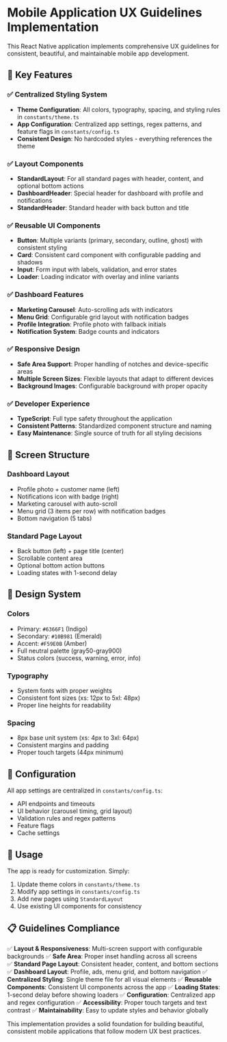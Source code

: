 # Mobile Application UX Guidelines Implementation

This React Native application implements comprehensive UX guidelines for consistent, beautiful, and maintainable mobile app development.

## 🎯 Key Features

### ✅ Centralized Styling System
- **Theme Configuration**: All colors, typography, spacing, and styling rules in `constants/theme.ts`
- **App Configuration**: Centralized app settings, regex patterns, and feature flags in `constants/config.ts`
- **Consistent Design**: No hardcoded styles - everything references the theme

### ✅ Layout Components
- **StandardLayout**: For all standard pages with header, content, and optional bottom actions
- **DashboardHeader**: Special header for dashboard with profile and notifications
- **StandardHeader**: Standard header with back button and title

### ✅ Reusable UI Components
- **Button**: Multiple variants (primary, secondary, outline, ghost) with consistent styling
- **Card**: Consistent card component with configurable padding and shadows
- **Input**: Form input with labels, validation, and error states
- **Loader**: Loading indicator with overlay and inline variants

### ✅ Dashboard Features
- **Marketing Carousel**: Auto-scrolling ads with indicators
- **Menu Grid**: Configurable grid layout with notification badges
- **Profile Integration**: Profile photo with fallback initials
- **Notification System**: Badge counts and indicators

### ✅ Responsive Design
- **Safe Area Support**: Proper handling of notches and device-specific areas
- **Multiple Screen Sizes**: Flexible layouts that adapt to different devices
- **Background Images**: Configurable background with proper opacity

### ✅ Developer Experience
- **TypeScript**: Full type safety throughout the application
- **Consistent Patterns**: Standardized component structure and naming
- **Easy Maintenance**: Single source of truth for all styling decisions

## 📱 Screen Structure

### Dashboard Layout
- Profile photo + customer name (left)
- Notifications icon with badge (right)
- Marketing carousel with auto-scroll
- Menu grid (3 items per row) with notification badges
- Bottom navigation (5 tabs)

### Standard Page Layout
- Back button (left) + page title (center)
- Scrollable content area
- Optional bottom action buttons
- Loading states with 1-second delay

## 🎨 Design System

### Colors
- Primary: `#6366F1` (Indigo)
- Secondary: `#10B981` (Emerald)
- Accent: `#F59E0B` (Amber)
- Full neutral palette (gray50-gray900)
- Status colors (success, warning, error, info)

### Typography
- System fonts with proper weights
- Consistent font sizes (xs: 12px to 5xl: 48px)
- Proper line heights for readability

### Spacing
- 8px base unit system (xs: 4px to 3xl: 64px)
- Consistent margins and padding
- Proper touch targets (44px minimum)

## 🔧 Configuration

All app settings are centralized in `constants/config.ts`:
- API endpoints and timeouts
- UI behavior (carousel timing, grid layout)
- Validation rules and regex patterns
- Feature flags
- Cache settings

## 🚀 Usage

The app is ready for customization. Simply:
1. Update theme colors in `constants/theme.ts`
2. Modify app settings in `constants/config.ts`
3. Add new pages using `StandardLayout`
4. Use existing UI components for consistency

## 📋 Guidelines Compliance

✅ **Layout & Responsiveness**: Multi-screen support with configurable backgrounds
✅ **Safe Area**: Proper inset handling across all screens  
✅ **Standard Page Layout**: Consistent header, content, and bottom sections
✅ **Dashboard Layout**: Profile, ads, menu grid, and bottom navigation
✅ **Centralized Styling**: Single theme file for all visual elements
✅ **Reusable Components**: Consistent UI components across the app
✅ **Loading States**: 1-second delay before showing loaders
✅ **Configuration**: Centralized app and regex configuration
✅ **Accessibility**: Proper touch targets and text contrast
✅ **Maintainability**: Easy to update styles and behavior globally

This implementation provides a solid foundation for building beautiful, consistent mobile applications that follow modern UX best practices.